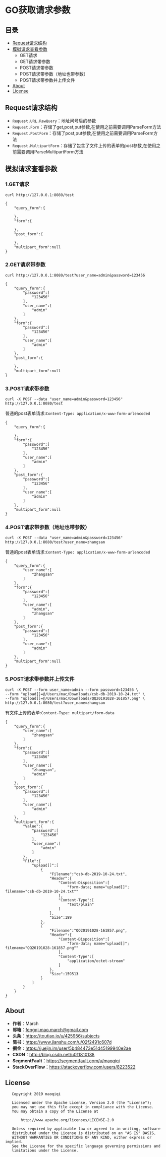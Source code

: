 # GO获取请求参数


## 目录

* [Request请求结构](#Request请求结构)
* [模拟请求查看参数](#模拟请求查看参数)
  * GET请求
  * GET请求带参数 
  * POST请求带参数
  * POST请求带参数（地址也带参数）
  * POST请求带参数并上传文件
* [About](#About)
* [License](#License)


## Request请求结构

* `Request.URL.RawQuery`：地址问号后的参数
* `Request.Form`：存储了get,post,put参数,在使用之前需要调用ParseForm方法
* `Request.PostForm`：存储了post,put参数,在使用之前需要调用ParseForm方法
* `Request.MultipartForm`：存储了包含了文件上传的表单的post参数,在使用之前需要调用ParseMultipartForm方法


## 模拟请求查看参数

### 1.GET请求 

`curl http://127.0.0.1:8080/test`

```
{
    "query_form":{

    },
    "form":{

    },
    "post_form":{

    },
    "multipart_form":null
}
```

### 2.GET请求带参数 

`curl http://127.0.0.1:8080/test?user_name=admin&password=123456`

```
{
    "query_form":{
        "password":[
            "123456"
        ],
        "user_name":[
            "admin"
        ]
    },
    "form":{
        "password":[
            "123456"
        ],
        "user_name":[
            "admin"
        ]
    },
    "post_form":{

    },
    "multipart_form":null
}
```

### 3.POST请求带参数

`curl -X POST --data "user_name=admin&password=123456" http://127.0.0.1:8080/test`

普通的post表单请求:`Content-Type: application/x-www-form-urlencoded`

```
{
    "query_form":{

    },
    "form":{
        "password":[
            "123456"
        ],
        "user_name":[
            "admin"
        ]
    },
    "post_form":{
        "password":[
            "123456"
        ],
        "user_name":[
            "admin"
        ]
    },
    "multipart_form":null
}
```

### 4.POST请求带参数（地址也带参数）

`curl -X POST --data "user_name=admin&password=123456" http://127.0.0.1:8080/test?user_name=zhangsan`

普通的post表单请求:`Content-Type: application/x-www-form-urlencoded`

```
{
    "query_form":{
        "user_name":[
            "zhangsan"
        ]
    },
    "form":{
        "password":[
            "123456"
        ],
        "user_name":[
            "admin",
            "zhangsan"
        ]
    },
    "post_form":{
        "password":[
            "123456"
        ],
        "user_name":[
            "admin"
        ]
    },
    "multipart_form":null
}
```

### 5.POST请求带参数并上传文件

```
curl -X POST --form user_name=admin --form password=123456 \
--form "upload[]=@/Users/mac/Downloads/csb-db-2019-10-24.txt" \
--form "upload[]=@/Users/mac/Downloads/QQ20191028-161857.png" \
http://127.0.0.1:8080/test?user_name=zhangsan
```

有文件上传的表单:`Content-Type: multipart/form-data`

```
{
    "query_form":{
        "user_name":[
            "zhangsan"
        ]
    },
    "form":{
        "password":[
            "123456"
        ],
        "user_name":[
            "zhangsan",
            "admin"
        ]
    },
    "post_form":{
        "password":[
            "123456"
        ],
        "user_name":[
            "admin"
        ]
    },
    "multipart_form":{
        "Value":{
            "password":[
                "123456"
            ],
            "user_name":[
                "admin"
            ]
        },
        "File":{
            "upload[]":[
                {
                    "Filename":"csb-db-2019-10-24.txt",
                    "Header":{
                        "Content-Disposition":[
                            "form-data; name="upload[]"; filename="csb-db-2019-10-24.txt""
                        ],
                        "Content-Type":[
                            "text/plain"
                        ]
                    },
                    "Size":189
                },
                {
                    "Filename":"QQ20191028-161857.png",
                    "Header":{
                        "Content-Disposition":[
                            "form-data; name="upload[]"; filename="QQ20191028-161857.png""
                        ],
                        "Content-Type":[
                            "application/octet-stream"
                        ]
                    },
                    "Size":159513
                }
            ]
        }
    }
}
```


## About

* **作者**：March
* **邮箱**：fengqi.mao.march@gmail.com
* **头条**：https://toutiao.io/u/425956/subjects
* **简书**：https://www.jianshu.com/u/02f2491c607d
* **掘金**：https://juejin.im/user/5b484473e51d45199940e2ae
* **CSDN**：http://blog.csdn.net/u011810138
* **SegmentFault**：https://segmentfault.com/u/maoqiqi
* **StackOverFlow**：https://stackoverflow.com/users/8223522

## License

```
   Copyright 2019 maoqiqi

   Licensed under the Apache License, Version 2.0 (the "License");
   you may not use this file except in compliance with the License.
   You may obtain a copy of the License at

       http://www.apache.org/licenses/LICENSE-2.0

   Unless required by applicable law or agreed to in writing, software
   distributed under the License is distributed on an "AS IS" BASIS,
   WITHOUT WARRANTIES OR CONDITIONS OF ANY KIND, either express or implied.
   See the License for the specific language governing permissions and
   limitations under the License.
```